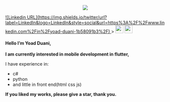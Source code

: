 <p align="center">
  <img src="https://i.ibb.co/hgCwZ7H/YOAD-DUANI-2.png"/>
</p>


<!-- <a href="https://www.linkedin.com/in/victor-nikiforov/" rel="nofollow"> <img height="28" src="https://camo.githubusercontent.com/6549bff183e235def27bedde5b2a47ac1d2b42b0c6e9bf9e10acdd6353a7b1ea/68747470733a2f2f696d672e736869656c64732e696f2f62616467652f2d4c696e6b6564496e2d3065373661383f7374796c653d666f722d7468652d6261646765266c6f676f3d4c696e6b6564696e266c6f676f436f6c6f723d7768697465" data-canonical-src="https://img.shields.io/badge/-LinkedIn-0e76a8?style=for-the-badge&amp;logo=Linkedin&amp;logoColor=white" style="max-width:100%;">
  
</a> -->
<a href="https://www.linkedin.com/in/yoad-duani-1b58091b3/" rel="nofollow"> 
![Linkedin URL](https://img.shields.io/twitter/url?label=LinkedIn&logo=LinkedIn&style=social&url=https%3A%2F%2Fwww.linkedin.com%2Fin%2Fyoad-duani-1b58091b3%2F)
 </a>>

<img src="https://img.shields.io/badge/-*text*-1572B6?style=flat-square&logo=*language*" height="25" />
<img src="https://img.shields.io/badge/-CSS3-1572B6?style=flat-square&logo=css3" height="25" />






#### Hello I’m Yoad Duani,

**I am currently interested in mobile development in flutter,**

I have experience in:
* c#
* python
* and little in front end(html css js)

**If you liked my works, please give a star, thank you.**

<!---
Yoad-Duani/Yoad-Duani is a ✨ special ✨ repository because its `README.md` (this file) appears on your GitHub profile.
You can click the Preview link to take a look at your changes.
--->
